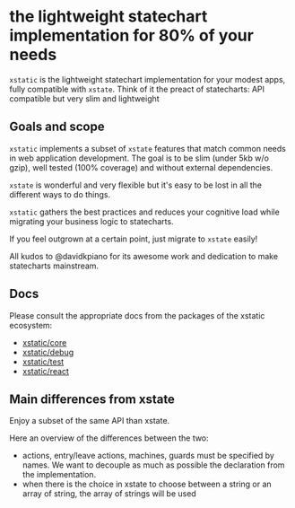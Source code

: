 # the lightweight statechart implementation for 80% of your needs

`xstatic` is the lightweight statechart implementation for your modest apps, fully compatible with `xstate`. Think of it the preact of statecharts: API compatible but very slim and lightweight

## Goals and scope

`xstatic` implements a subset of `xstate` features that match common needs in web application development. The goal is to be slim (under 5kb w/o gzip), well tested (100% coverage) and without external dependencies.

`xstate` is wonderful and very flexible but it's easy to be lost in all the different ways to do things.

`xstatic` gathers the best practices and reduces your cognitive load while migrating your business logic to statecharts.

If you feel outgrown at a certain point, just migrate to `xstate` easily!

All kudos to @davidkpiano for its awesome work and dedication to make statecharts mainstream.

## Docs

Please consult the appropriate docs from the packages of the xstatic ecosystem:

- [xstatic/core](./packages/core/README.md)
- [xstatic/debug](./packages/debug/README.md)
- [xstatic/test](./packages/test/README.md)
- [xstatic/react](./packages/core/README.md)

## Main differences from xstate

Enjoy a subset of the same API than xstate.

Here an overview of the differences between the two:

- actions, entry/leave actions, machines, guards must be specified by names. We want to decouple as much as possible the declaration from the implementation.
- when there is the choice in xstate to choose between a string or an array of string, the array of strings will be used
